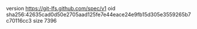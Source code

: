 version https://git-lfs.github.com/spec/v1
oid sha256:42635cad0d50e2705aad125fe7e44eace24e9fb15d305e3559265b7c70116cc3
size 7396
